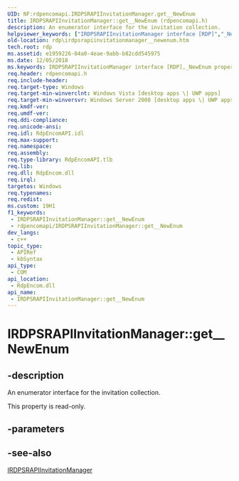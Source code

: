```yaml
---
UID: NF:rdpencomapi.IRDPSRAPIInvitationManager.get__NewEnum
title: IRDPSRAPIInvitationManager::get__NewEnum (rdpencomapi.h)
description: An enumerator interface for the invitation collection.
helpviewer_keywords: ["IRDPSRAPIInvitationManager interface [RDP]","_NewEnum property","IRDPSRAPIInvitationManager._NewEnum","IRDPSRAPIInvitationManager.get__NewEnum","IRDPSRAPIInvitationManager::_NewEnum","IRDPSRAPIInvitationManager::get__NewEnum","RDPSRAPIInvitationManager object [RDP]","_NewEnum property","_NewEnum property [RDP]","_NewEnum property [RDP]","IRDPSRAPIInvitationManager interface","_NewEnum property [RDP]","RDPSRAPIInvitationManager object","get__NewEnum","rdp.irdpsrapiinvitationmanager__newenum","rdpencomapi/IRDPSRAPIInvitationManager::_NewEnum","rdpencomapi/IRDPSRAPIInvitationManager::get__NewEnum"]
old-location: rdp\irdpsrapiinvitationmanager__newenum.htm
tech.root: rdp
ms.assetid: e1959226-04a0-4eae-9abb-b82cdd545975
ms.date: 12/05/2018
ms.keywords: IRDPSRAPIInvitationManager interface [RDP],_NewEnum property, IRDPSRAPIInvitationManager._NewEnum, IRDPSRAPIInvitationManager.get__NewEnum, IRDPSRAPIInvitationManager::_NewEnum, IRDPSRAPIInvitationManager::get__NewEnum, RDPSRAPIInvitationManager object [RDP],_NewEnum property, _NewEnum property [RDP], _NewEnum property [RDP],IRDPSRAPIInvitationManager interface, _NewEnum property [RDP],RDPSRAPIInvitationManager object, get__NewEnum, rdp.irdpsrapiinvitationmanager__newenum, rdpencomapi/IRDPSRAPIInvitationManager::_NewEnum, rdpencomapi/IRDPSRAPIInvitationManager::get__NewEnum
req.header: rdpencomapi.h
req.include-header: 
req.target-type: Windows
req.target-min-winverclnt: Windows Vista [desktop apps \| UWP apps]
req.target-min-winversvr: Windows Server 2008 [desktop apps \| UWP apps]
req.kmdf-ver: 
req.umdf-ver: 
req.ddi-compliance: 
req.unicode-ansi: 
req.idl: RdpEncomAPI.idl
req.max-support: 
req.namespace: 
req.assembly: 
req.type-library: RdpEncomAPI.tlb
req.lib: 
req.dll: RdpEncom.dll
req.irql: 
targetos: Windows
req.typenames: 
req.redist: 
ms.custom: 19H1
f1_keywords:
 - IRDPSRAPIInvitationManager::get__NewEnum
 - rdpencomapi/IRDPSRAPIInvitationManager::get__NewEnum
dev_langs:
 - c++
topic_type:
 - APIRef
 - kbSyntax
api_type:
 - COM
api_location:
 - RdpEncom.dll
api_name:
 - IRDPSRAPIInvitationManager::get__NewEnum
---
```


# IRDPSRAPIInvitationManager::get__NewEnum


## -description

An enumerator interface for the invitation collection.

This property is read-only.

## -parameters

## -see-also

<a href="/windows/desktop/api/rdpencomapi/nn-rdpencomapi-irdpsrapiinvitationmanager">IRDPSRAPIInvitationManager</a>

